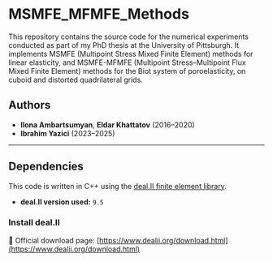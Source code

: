 # MSMFE_MFMFE_Methods
This repository contains the source code for the numerical experiments conducted as part of my PhD thesis at the University of Pittsburgh. It implements MSMFE (Multipoint Stress Mixed Finite Element) methods for linear elasticity, and MSMFE-MFMFE (Multipoint Stress–Multipoint Flux Mixed Finite Element) methods for the Biot system of poroelasticity, on cuboid and distorted quadrilateral grids.

## Authors

- **Ilona Ambartsumyan**, **Eldar Khattatov** (2016–2020)  
- **Ibrahim Yazici** (2023–2025)


---

## Dependencies

This code is written in C++ using the [deal.II finite element library](https://www.dealii.org/).

- **deal.II version used:** `9.5`

### Install deal.II

🔗 Official download page: [https://www.dealii.org/download.html](https://www.dealii.org/download.html)



